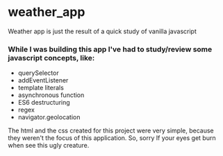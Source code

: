 # weather_app
Weather app is just the result of a quick study of vanilla javascript

### While I was building this app I've had to study/review some javascript concepts, like:
* querySelector
* addEventListener
* template literals
* asynchronous function
* ES6 destructuring
* regex
* navigator.geolocation
 
The html and the css created for this project were very simple, because they weren't the focus of this application. So, sorry If
your eyes get burn when see this ugly creature.
